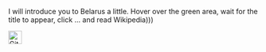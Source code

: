 I will introduce you to Belarus a little.
Hover over the green area, wait for the title to appear, click ... and read Wikipedia)))

<img alt="GitHub commit activity" src="https://img.shields.io/github/commit-activity/y/tamga05/Map?style=flat-square" height="27">
